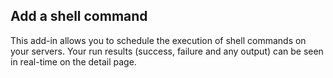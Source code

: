 

## Add a shell command

This add-in allows you to schedule the execution of shell commands on your servers. Your run results (success, failure and any output) can be seen in real-time on the detail page.